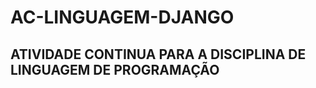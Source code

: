 # AC-LINGUAGEM-DJANGO
ATIVIDADE CONTINUA PARA A DISCIPLINA DE LINGUAGEM DE PROGRAMAÇÃO
----------------------------------------------------------------------------------------------------------------------------------
